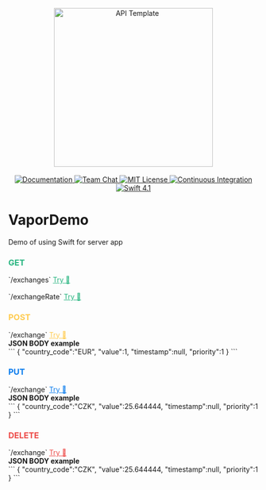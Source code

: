 <p align="center">
    <img src="https://user-images.githubusercontent.com/1342803/36623515-7293b4ec-18d3-11e8-85ab-4e2f8fb38fbd.png" width="320" alt="API Template">
    <br>
    <br>
    <a href="http://docs.vapor.codes/3.0/">
        <img src="http://img.shields.io/badge/read_the-docs-2196f3.svg" alt="Documentation">
    </a>
    <a href="https://discord.gg/vapor">
        <img src="https://img.shields.io/discord/431917998102675485.svg" alt="Team Chat">
    </a>
    <a href="LICENSE">
        <img src="http://img.shields.io/badge/license-MIT-brightgreen.svg" alt="MIT License">
    </a>
    <a href="https://circleci.com/gh/vapor/api-template">
        <img src="https://circleci.com/gh/vapor/api-template.svg?style=shield" alt="Continuous Integration">
    </a>
    <a href="https://swift.org">
        <img src="http://img.shields.io/badge/swift-4.1-brightgreen.svg" alt="Swift 4.1">
    </a>
</p>

# VaporDemo
Demo of using Swift for server app

<section>
<h3 style="color:rgb(38, 180, 127);">GET</h3>
`/exchanges`
<a href="https://vapordemo.herokuapp.com/exchanges" style="color:rgb(38, 180, 127);">Try 🙌</a>
<br><br>
`/exchangeRate`
<a href="/exchangeRate?countryCode=CZK" style="color:rgb(38, 180, 127);">Try 🙌</a>
<h3 style="color:rgb(255, 203, 79);">POST</h3>
`/exchange`
<a href="https://vapordemo.herokuapp.com/exchanges" style="color:rgb(255, 203, 79);">Try 🙌</a><br>
<b>JSON BODY example</b><br>
```
{
  "country_code":"EUR",
  "value":1,
  "timestamp":null,
  "priority":1
}
```
<h3 style="color:rgb(9, 123, 237);">PUT</h3>
`/exchange`
<a href="https://vapordemo.herokuapp.com/exchanges" style="color:rgb(9, 123, 237);">Try 🙌</a><br>
<b>JSON BODY example</b><br>
```
{
  "country_code":"CZK",
  "value":25.644444,
  "timestamp":null,
  "priority":1
}
```
<h3 style="color:rgb(237, 75, 72);">DELETE</h3>
`/exchange`
<a href="https://vapordemo.herokuapp.com/deleteExchangeRate" style="color:rgb(237, 75, 72);">Try 🙌</a><br>
<b>JSON BODY example</b><br>
```
{
  "country_code":"CZK",
  "value":25.644444,
  "timestamp":null,
  "priority":1
}
```
